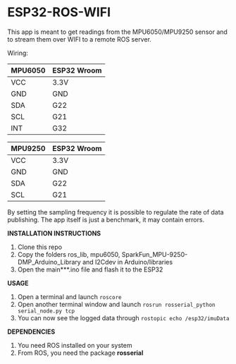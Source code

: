 # ESP32-ROS-WIFI

This app is meant to get readings from the MPU6050/MPU9250 sensor and to stream them over WIFI to a remote ROS server.

Wiring:

| MPU6050 | ESP32 Wroom |
| ------- | ----------- |
| VCC | 3.3V |
| GND | GND |
| SDA | G22 |
| SCL | G21 |
| INT | G32 |

| MPU9250 | ESP32 Wroom |
| ------- | ----------- |
| VCC | 3.3V |
| GND | GND |
| SDA | G22 |
| SCL | G21 |

By setting the sampling frequency it is possible to regulate the rate of data publishing.
The app itself is just a benchmark, it may contain errors.

**INSTALLATION INSTRUCTIONS**

1. Clone this repo  
2. Copy the folders ros_lib, mpu6050, SparkFun_MPU-9250-DMP_Arduino_Library and I2Cdev in Arduino/libraries  
3. Open the main***.ino file and flash it to the ESP32

**USAGE**
1. Open a terminal and launch ``roscore``  
2. Open another terminal window and launch ``rosrun rosserial_python serial_node.py tcp``  
3. You can now see the logged data through ``rostopic echo /esp32/imuData``  

**DEPENDENCIES**
1. You need ROS installed on your system  
3. From ROS, you need the package **rosserial**  
